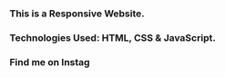 ### This is a Responsive Website.

### Technologies Used: HTML, CSS & JavaScript.

### Find me on Instag